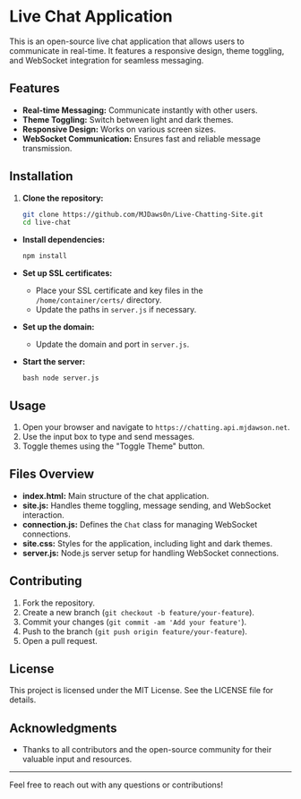Live Chat Application
=====================

This is an open-source live chat application that allows users to communicate in real-time. It features a responsive design, theme toggling, and WebSocket integration for seamless messaging.

Features
--------

*   **Real-time Messaging:** Communicate instantly with other users.
*   **Theme Toggling:** Switch between light and dark themes.
*   **Responsive Design:** Works on various screen sizes.
*   **WebSocket Communication:** Ensures fast and reliable message transmission.

Installation
------------

1.  **Clone the repository:**
    ```bash
    git clone https://github.com/MJDaws0n/Live-Chatting-Site.git
    cd live-chat
    ```

*   **Install dependencies:**
    ```bash
    npm install
    ```
    
*   **Set up SSL certificates:**
    
    *   Place your SSL certificate and key files in the `/home/container/certs/` directory.
    *   Update the paths in `server.js` if necessary.
*   **Set up the domain:**
   
    *   Update the domain and port in `server.js`.
*   **Start the server:**
    
    `bash
    node server.js`
    

Usage
-----

1.  Open your browser and navigate to `https://chatting.api.mjdawson.net`.
2.  Use the input box to type and send messages.
3.  Toggle themes using the "Toggle Theme" button.

Files Overview
--------------

*   **index.html:** Main structure of the chat application.
*   **site.js:** Handles theme toggling, message sending, and WebSocket interaction.
*   **connection.js:** Defines the `Chat` class for managing WebSocket connections.
*   **site.css:** Styles for the application, including light and dark themes.
*   **server.js:** Node.js server setup for handling WebSocket connections.

Contributing
------------

1.  Fork the repository.
2.  Create a new branch (`git checkout -b feature/your-feature`).
3.  Commit your changes (`git commit -am 'Add your feature'`).
4.  Push to the branch (`git push origin feature/your-feature`).
5.  Open a pull request.

License
-------

This project is licensed under the MIT License. See the LICENSE file for details.

Acknowledgments
---------------

*   Thanks to all contributors and the open-source community for their valuable input and resources.

* * *

Feel free to reach out with any questions or contributions!

